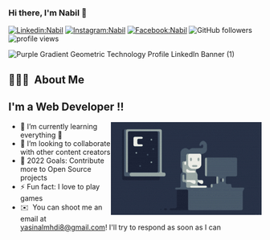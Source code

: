 ### Hi there, I'm Nabil  👋 

[![Linkedin:Nabil](https://img.shields.io/badge/-Nabil-blue?style=flat-square&logo=Linkedin&logoColor=white&link=https://www.linkedin.com/in/nattia/)](https://www.linkedin.com/in/yassin-abdulmahdi/)
[![Instagram:Nabil](https://img.shields.io/badge/-Nabil-red?style=flat-square&logo=instagram&logoColor=white&link=https://www.instagram.com/attia.nabil/)](https://www.instagram.com/attia.nabil/)
[![Facebook:Nabil](https://img.shields.io/badge/-Nabil-blue?style=flat-square&logo=facebook&logoColor=white&link=https://www.facebook.com/nabil.attia/)](https://www.facebook.com/nabil.attia/)
![GitHub followers](https://img.shields.io/github/followers/attia-nabil?label=Follow&style=social)
<img alt = "profile views" src="https://komarev.com/ghpvc/?username=attia-nabil&color=brightgreen">  

![Purple Gradient Geometric Technology Profile LinkedIn Banner  (1)](https://user-images.githubusercontent.com/88105077/157883808-762a27a1-c1c5-447c-80a1-fb892f511393.png)

## 👨🏻‍💻 &nbsp;About Me

## I'm a Web Developer !!

<img alt="Night Coding" src="https://raw.githubusercontent.com/AVS1508/AVS1508/master/assets/Night-Coding.gif" align="right"/>

- 🌱 I’m currently learning everything 🤣
- 👯 I’m looking to collaborate with other content creators
- 🥅 2022 Goals: Contribute more to Open Source projects
- ⚡ Fun fact: I love to play games
- ✉️ &nbsp;You can shoot me an email at yasinalmhdi8@gmail.com! I'll try to respond as soon as I can
